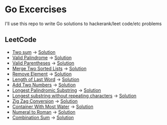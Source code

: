 # Go Excercises

I'll use this repo to write Go solutions to hackerank/leet code/etc problems

## LeetCode
* [Two sum](https://leetcode.com/problems/two-sum/) -> [Solution](two_number_sum.go)
* [Valid Palindrome](https://leetcode.com/problems/valid-palindrome/) -> [Solution](validate_palindrome.go)
* [Valid Parentheses](https://leetcode.com/problems/valid-parentheses/) -> [Solution](valid_parenthesis.go)
* [Merge Two Sorted Lists](https://leetcode.com/problems/merge-two-sorted-lists/) -> [Solution](merge_sorted_lists.go)
* [Remove Element](https://leetcode.com/problems/remove-element) -> [Solution](remove_element.go)
* [Length of Last Word](https://leetcode.com/problems/length-of-last-word/) -> [Solution](length_of_last_word.go)
* [Add Two Numbers](https://leetcode.com/problems/add-two-numbers/) -> [Solution](add_two_numbers.go)
* [Longest Palindromic Substring](https://leetcode.com/problems/longest-palindromic-substring/) -> [Solution](longest_palindromic_substring.go)
* [Longest substring without repeating characters](https://leetcode.com/problems/longest-substring-without-repeating-characters/submissions/) -> [Solution](longest_substring_without_repeating_characters.go)
* [Zig Zag Conversion](https://leetcode.com/problems/zigzag-conversion/) -> [Solution](zig_zag_conversion.go)
* [Container With Most Water](https://leetcode.com/problems/container-with-most-water/) -> [Solution](container_with_most_water.go)
* [Numeral to Roman](https://leetcode.com/problems/integer-to-roman/) -> [Solution](numeral_to_roman.go)
* [Combination Sum](https://leetcode.com/problems/combination-sum/) -> [Solution](combination_sum.go)


